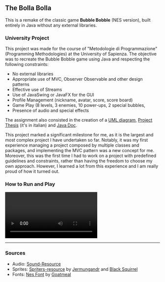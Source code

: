 ## The Bolla Bolla

This is a remake of the classic game **Bubble Bobble** (NES version), built entirely in Java without any external libraries. 

### University Project

This project was made for the course of "Metodologie di Programmazione" (Programming Methodologies) at the University of Sapienza. The objective was to recreate the Bubble Bobble game using Java and respecting the following constraints:
- No external libraries
- Appropriate use of MVC, Observer Observable and other design patterns
- Effective use of Streams
- Use of JavaSwing or JavaFX for the GUI
- Profile Management (nickname, avatar, score, score board)
- Game Play (8 levels, 3 enemies, 10 power-ups, 2 special bubbles, 
- Presence of audio and special effects

The assignment also consisted in the creation of a [UML diagram](docs/UML.pdf), [Project Thesis](docs/relazione.pdf) (it's in italian) and [Java Doc](rimaout.github.io/The-Bolla-Bolla/).

This project marked a significant milestone for me, as it is the largest and most complex project I have undertaken so far. Notably, it was my first experience managing a project composed by multiple classes and packages, and implementing the MVC pattern was a new concept for me. Moreover, this was the first time I had to work on a project with predefined guidelines and constraints, rather than having the freedom to choose my own approach. However, I learned a lot from this experience and I am really proud of how it turned out.

### How to Run and Play

<video src='https://github.com/user-attachments/assets/1145273f-07bd-4c0a-91e2-df467fba263e'> </video>

---

### Sources
- Audio: [Sound-Resource](https://www.sounds-resource.com/nes/bubblebobble/sound/3719/)
- Sprites: [Spriters-resource](https://www.spriters-resource.com/nes/bublbobl/sheet/70239/) by [Jermungandr](https://www.spriters-resource.com/submitter/Jermungandr/) and [Black Squirrel](https://www.spriters-resource.com/submitter/Black+Squirrel/)
- Fonts: [Nes Font](https://fontstruct.com/fontstructions/show/406653/nintendo_nes_font) by [Goatmeal](https://fontstruct.com/fontstructors/140159/goatmeal)
